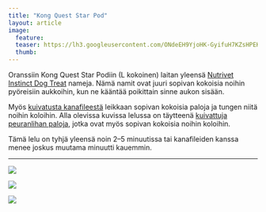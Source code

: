 ```yaml
---
title: "Kong Quest Star Pod"
layout: article
image:
  feature:
  teaser: https://lh3.googleusercontent.com/ONdeEH9YjoHK-GyifuH7KZsHPEKUO63-Ecw0WgcSHKMNhJLCs7P731JdMjOvTCdqNvAg1GWGDRC0friuR0X1b86m77pPHHPiLW4u5jpJ3lTRRlhQbbFQxNYAZJXHJ6d40hYyCdQYhRLmWJENPZ-YQt9f39LRfSS1WLiZCjNJNVk4WcXwp09UwjMWp1dFiYMtfgJtzRveVpB-NNKugpM0NMXZ7aBzaYboiskzR-ykRTcjFbk44IcyEUnkAj4eyPiv3jSyvnpJ_uOEhvvZQeWN_zr1AxLLdYmCbB-VmCD-7_UrJkqbxVJv8NxXI_XdUqDIa--SfS-6jP-iyqZcjFVsiZfMqHkVnS707Zxk4zIojT4vFQcQ-2L4HfUp8GhvCkm_wYGfCrvSClfuwOT6XV-cmeODdwhcZxOvxoudfM0mZDKcL6DLbKED7crQ5KNrVbColP8HdNoAFHLt0s8IGqRo0rDsLd9OTUMtzFEgvy9Gp6RtUgvV20916jop-8CY-6j8XQ_E0FBOAlE8kZ2nc3N-OMHDYq314vDvL6It1Z3fnm0=w245
  thumb:
---
```


Oranssiin Kong Quest Star Podiin (L kokoinen) laitan yleensä [Nutrivet Instinct Dog Treat](http://clk.tradedoubler.com/click?p(210840)a(2526211)g(19927404)url(http://www.zooplus.fi/shop/koirat/luut/nutrivet)) nameja. Nämä namit ovat juuri sopivan kokoisia noihin pyöreisiin aukkoihin, kun ne kääntää poikittain sinne aukon sisään.

Myös [kuivatusta kanafileestä](http://clk.tradedoubler.com/click?p(210840)a(2526211)g(19927404)url(http://www.zooplus.fi/shop/koirat/luut/puruliuskat/rocco/171756)) leikkaan sopivan kokoisia paloja ja tungen niitä noihin koloihin. Alla olevissa kuvissa lelussa on täytteenä [kuivattuja peuranlihan paloja](http://clk.tradedoubler.com/click?p(210840)a(2526211)g(19927404)url(http://www.zooplus.fi/shop/koirat/luut/riistaherkut/peuranliha/141194)), jotka ovat myös sopivan kokoisia noihin koloihin.

Tämä lelu on tyhjä yleensä noin 2–5 minuutissa tai kanafileiden kanssa menee joskus muutama minuutti kauemmin.

---

[![](https://lh3.googleusercontent.com/io8Mbgk1-tOhdlHQ0UiIVxBqb7fh8_mbkxVsXNEL5hE=w800)](https://lh3.googleusercontent.com/io8Mbgk1-tOhdlHQ0UiIVxBqb7fh8_mbkxVsXNEL5hE=s0)

[![](https://lh3.googleusercontent.com/vvLlVhLe-pqU9878saZo0ruzKcEiic_MiYDb79rmusg=w800)](https://lh3.googleusercontent.com/vvLlVhLe-pqU9878saZo0ruzKcEiic_MiYDb79rmusg=s0)

[![](https://lh3.googleusercontent.com/bEG31Ym7OFEak-bAmay1NEd3p5dUtRLSGenBWRWN2Rs=w800)](https://lh3.googleusercontent.com/bEG31Ym7OFEak-bAmay1NEd3p5dUtRLSGenBWRWN2Rs=s0)
